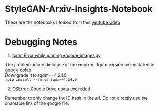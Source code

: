 # StyleGAN-Arxiv-Insights-Notebook
These are the notebooks I forked from this [youtube video](https://www.youtube.com/watch?v=dCKbRCUyop8&amp;t=1363s)

# Debugging Notes


1. [tqdm Error while running encode_images.py](https://github.com/pbaylies/stylegan-encoder/issues/41#issuecomment-568890957)

The problem occurs because of the incorrect tqdm version pre-installed in google colab. \
Downgrade it to tqdm==4.24.0 \
`!pip install --force tqdm==4.24.0`

2. [OSError: Google Drive quota exceeded](https://github.com/pbaylies/stylegan-encoder/issues/41#issuecomment-568738429)

Remember to only change the ID hash in the url. Do not directly use the shareable link of the google file.

 
